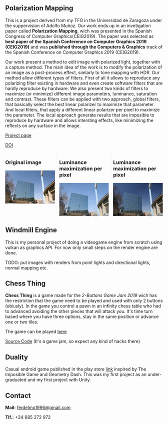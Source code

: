 ## Polarization Mapping
This is a project derived from my TFG in the Universidad de Zaragoza under the suppervision of Adolfo Muñoz. Our work ends up in an invetigation paper called **Polarization Mapping**, wich was presented in the Spanish Congress of Computer Graphics(CEIG2019). The paper was selected as **best paper of the Spanish Conference on Computer Graphics 2019 (CEIG2019)** and was **published through the Computers & Graphics** track of the Spanish Conference on Computer Graphics 2019 (CEIG2019).

Our work present a method to edit image with polarized light, together with a capture method. The main idea of the work is to modify the polarization of an image as a post-process effect, simlarly to tone mapping with HDR. Our method allow different types of filters. First of all it allows to reproduce any polarizing filter existing in hardware and even create software filters that are hardly reproduce by hardware. We also present two kinds of filters to maximize (or minimize) different image parameters, luminance, saturation and contrast. These filters can be applied with two approach, global filters, that basically select the best linear polarizer to maximize that parameter. And local filters, that apply a different linear polarizer per pixel to maximize the parameter. The local approach generate results that are imposible to reproduce by hardware and allows intersting effects, like minimizing the reflects on any surface in the image.

[Project page](http://giga.cps.unizar.es/~amunoz/projects/CG2019_polarization/)

[DOI](https://doi.org/10.1016/j.cag.2019.06.011)

<div style="-webkit-column-count: 3; -moz-column-count: 3; column-count: 3; -webkit-column-rule: 1px dotted #e0e0e0; -moz-column-rule: 1px dotted #e0e0e0; column-rule: 1px dotted #e0e0e0;">
    <div class="column">
        <h3>Original image</h3>
        <img src="images/cielo/cubo.jpg">
    </div>
    <div class="column">
        <h3>Luminance maximization per pixel</h3>
        <img src="images/cielo/LumLMax.jpg">
    </div>
    <div class="column">
        <h3>Luminance maximization per pixel</h3>
        <img src="images/cielo/LumLMin.jpg">
    </div>
</div>

## Windmill Engine
This is my personal project of doing a videogame engine from scratch using vulkan as graphics API. For now only small steps on the render engine are done. 

TODO: put images with renders from point lights and directional lights, normal mapping etc.

## Chess Thing

**Chess Thing** is a game made for the _2-Buttons Game Jam 2019_ wich has the restriction that the game need to be played and used with only 2 buttons (obiusly). In the game you control a pawn in an infinity chess table who had to advanced avoiding the other pieces that will attack you. It's time turn based  where you have three options, stay in the same position or advance one or two tiles.

The game can be played [here](https://ferdelmo.itch.io/chess-thing)

[Source Code](https://github.com/ferdelmo/ChessThing) (It's a game jam, so expect any kind of hacks there)

## Duality

Casual android game published in the play store [link](https://play.google.com/store/apps/details?id=com.Delmogames.Duality) inspired by The Imposible Game and Geometry Dash. This was my first project as an under-graduated and my first project with Unity.



## Contact
**Mail:** ferdelmo1996@gmail.com

**Tlf.:** +34 685 272 972
